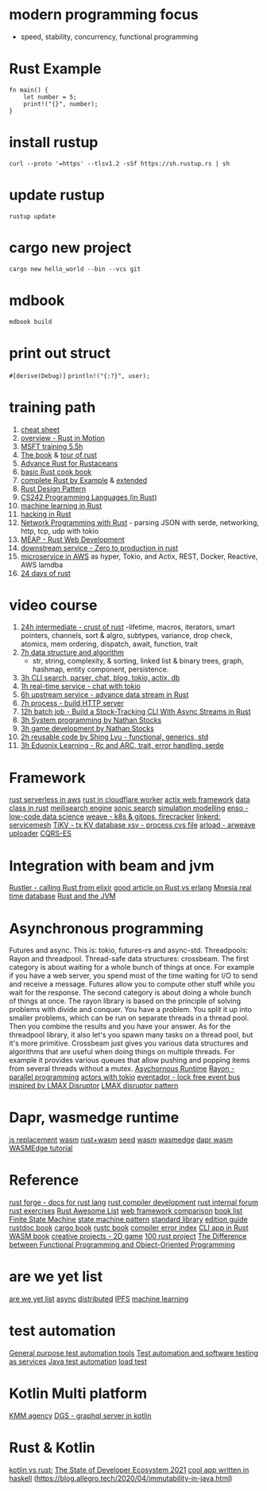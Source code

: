 # modern programming focus
- speed, stability, concurrency, functional programming

# Rust Example

```rust,editable
fn main() {
    let number = 5;
    print!("{}", number);
}
```


# install rustup
`curl --proto '=https' --tlsv1.2 -sSf https://sh.rustup.rs | sh`
# update rustup
`rustup update`

# cargo new project
`cargo new hello_world --bin --vcs git`


# mdbook
`mdbook build`

# print out struct
`#[derive(Debug)]`
`println!("{:?}", user);`



# training path
1. [cheat sheet](https://cheats.rs/)
2. [overview - Rust in Motion](https://learning.oreilly.com/videos/rust-in-motion/10000MNLV201742/)
3. [MSFT training 5.5h](https://docs.microsoft.com/en-gb/learn/paths/rust-first-steps/)
4. [The book](https://doc.rust-lang.org/book/) & [tour of rust](https://tourofrust.com/)
5. [Advance Rust for Rustaceans](https://learning.oreilly.com/library/view/rust-for-rustaceans/9781098129828/)
6. [basic Rust cook book](https://rust-lang-nursery.github.io/rust-cookbook/intro.html)
7. [complete Rust by Example](https://doc.rust-lang.org/rust-by-example/) & [extended](https://rust-by-example-ext.com/)
8. [Rust Design Pattern](https://rust-unofficial.github.io/patterns/intro.html)
9. [CS242 Programming Languages (in Rust)](https://stanford-cs242.github.io/f19/)
10. [machine learning in Rust](https://learning.oreilly.com/library/view/practical-machine-learning/9781484251218/)
11. [hacking in Rust](https://kerkour.com/black-hat-rust)
12. [Network Programming with Rust](https://learning.oreilly.com/library/view/network-programming-with/9781788624893/) - parsing JSON with serde, networking, http, tcp, udp with tokio
13. [MEAP - Rust Web Development](https://www.manning.com/books/rust-web-development?query=rust)
14. [downstream service - Zero to production in rust](https://www.zero2prod.com/index.html?country=Taiwan&discount_code=SEA60) 
15. [microservice in AWS](https://www.amazon.co.uk/Hands-Microservices-Rust-2018-Scalable/dp/1789342759/ref=sr_1_6?s=books&ie=UTF8&qid=1545340800&sr=1-6&keywords=rust) as hyper, Tokio, and Actix, REST, Docker, Reactive, AWS lamdba
16. [24 days of rust](https://zsiciarz.github.io/24daysofrust/index.html)

# video course
1. [24h intermediate - crust of rust](https://www.youtube.com/playlist?list=PLqbS7AVVErFiWDOAVrPt7aYmnuuOLYvOa)
   -lifetime, macros, iterators, smart pointers, channels, sort & algro, subtypes, variance, drop check, atomics, mem ordering, dispatch, await, function, trait
2. [7h data structure and algorithm](https://www.packtpub.com/product/hands-on-data-structures-and-algorithms-in-rust-video/9781839211942)
   - str, string, complexity, & sorting, linked list & binary trees, graph, hashmap, entity component, persistence. 
3. [3h CLI search, parser, chat, blog, tokio, actix, db](https://www.packtpub.com/product/rust-projects-video/9781788628549)
4. [1h real-time service - chat with tokio](https://livevideo.manning.com/module/537_1_1/creating-chat-server-with-async-rust-and-tokio-lily-mara-nate/author-talk/creating-a-chat-server-with-async-rust-and-tokio?)
5. [6h upstream service - advance data stream in Rust](https://www.manning.com/liveproject/data-streaming-with-async-rust?query=rust)
6. [7h process - build HTTP server](https://www.udemy.com/course/rust-fundamentals/)
7. [12h batch job - Build a Stock-Tracking CLI With Async Streams in Rust](https://www.manning.com/liveprojectseries/async-streams-in-rust-ser)
8. [3h System programming by Nathan Stocks](https://www.udemy.com/course/ultimate-rust-crash-course/)
9. [3h game development by Nathan Stocks](https://www.udemy.com/course/ultimate-rust-2/?referralCode=8ED694EBE5637F954414)
10. [2h reusable code by Shing Lyu - functional, generics, std](https://www.packtpub.com/product/building-reusable-code-with-rust-video/9781788399524)
11. [3h Eduonix Learning - Rc and ARC, trait, error handling, serde](https://www.packtpub.com/product/introduction-to-rust-programming-video/9781800565623)



# Framework 
[rust serverless in aws](https://www.serverless.com/plugins/serverless-rust)
[rust in cloudflare worker](https://developers.cloudflare.com/workers/)
[actix web framework](https://github.com/actix/actix-web)
[data class in rust](https://crates.io/crates/records)
[meilisearch engine](https://docs.meilisearch.com/)
[sonic search](https://github.com/valeriansaliou/sonic)
[simulation modelling](https://simlin.com/) 
[enso - low-code data science](https://enso.org/)
[weave - k8s & gitops, firecracker](https://github.com/weaveworks/ignite)
[linkerd: servicemesh](https://linkerd.io/)
[TiKV - tx KV database ](https://github.com/tikv/tikv)
[xsv - process cvs file](https://github.com/BurntSushi/xsv)
[arload - arweave uploader](https://crates.io/crates/arloader)
[CQRS-ES](https://doc.rust-cqrs.org/)

# Integration with beam and jvm
[Rustler - calling Rust from elixir](https://github.com/rusterlium/rustler)
[good article on Rust vs erlang](https://www.infoq.com/articles/rust-erlang-comparison/)
[Mnesia real time database](https://en.wikipedia.org/wiki/Mnesia)
[Rust and the JVM](https://blog.frankel.ch/start-rust/7/)

# Asynchronous programming
Futures and async. This is: tokio, futures-rs and async-std.
Threadpools: Rayon and threadpool.
Thread-safe data structures: crossbeam.
The first category is about waiting for a whole bunch of things at once. For example if you have a web server, you spend most of the time waiting for I/O to send and receive a message. Futures allow you to compute other stuff while you wait for the response.
The second category is about doing a whole bunch of things at once. The rayon library is based on the principle of solving problems with divide and conquer. You have a problem. You split it up into smaller problems, which can be run on separate threads in a thread pool. Then you combine the results and you have your answer. As for the threadpool library, it also let's you spawn many tasks on a thread pool, but it's more primitive.
Crossbeam just gives you various data structures and algorithms that are useful when doing things on multiple threads. For example it provides various queues that allow pushing and popping items from several threads without a mutex.
[Asychornous Runtime](https://github.com/tokio-rs)
[Rayon - parallel programming](https://github.com/rayon-rs/rayon)
[actors with tokio](https://ryhl.io/blog/actors-with-tokio/)
[eventador - lock free event bus inspired by LMAX Disruptor](https://docs.rs/eventador/latest/eventador/)
[LMAX disruptor pattern](https://github.com/polyfractal/Turbine)



# Dapr, wasmedge runtime
[js replacement](https://thenewstack.io/the-case-for-rust-as-the-future-of-javascript-infrastructure/)
[wasm](https://yew.rs/?utm_source=thenewstack&utm_medium=website&utm_campaign=platform)
[rust+wasm](https://github.com/chinedufn/percy?utm_source=thenewstack&utm_medium=website&utm_campaign=platform)
[seed](https://github.com/chinedufn/percy?utm_source=thenewstack&utm_medium=website&utm_campaign=platform)
[wasm](https://github.com/sycamore-rs/sycamore?utm_source=thenewstack&utm_medium=website&utm_campaign=platform)
[wasmedge](https://www.infoq.com/articles/webassembly-dapr-wasmedge/)
[dapr wasm](https://github.com/second-state/dapr-wasm)
[WASMEdge tutorial](https://youtu.be/t_sQP6Qpf7U)


# Reference
[rust forge - docs for rust lang](https://forge.rust-lang.org/index.html)
[rust compiler development](https://forge.rust-lang.org/index.html)
[rust internal forum](https://internals.rust-lang.org/)
[rust exercises](https://github.com/rust-lang/rustlings)
[Rust Awesome List](https://github.com/rust-unofficial/awesome-rust)
[web framework comparison](https://github.com/flosse/rust-web-framework-comparison)
[book list](https://github.com/sger/RustBooks)
[Finite State Machine](https://github.com/eugene-babichenko/rust-fsm)
[state machine pattern](https://hoverbear.org/blog/rust-state-machine-pattern/)
[standard library](https://doc.rust-lang.org/std/index.html)
[edition guide](https://doc.rust-lang.org/edition-guide/index.html)
[rustdoc book](https://doc.rust-lang.org/rustdoc/index.html)
[cargo book](https://doc.rust-lang.org/cargo/index.html)
[rustc book](https://doc.rust-lang.org/rustc/what-is-rustc.html)
[compiler error index](https://doc.rust-lang.org/error-index.html)
[CLI app in Rust](https://rust-cli.github.io/book/index.html)
[WASM book](https://rustwasm.github.io/docs/book/introduction.html)
[creative projects - 2D game](https://www.packtpub.com/product/creative-projects-for-rust-programmers/9781789346220)
[100 rust project](https://www.wezm.net/v2/posts/2020/100-rust-binaries/)
[The Difference between Functional Programming and Object-Oriented Programming](https://sdacademy.dev/difference-between-functional-programming-and-object-oriented-programming/)

# are we yet list
[are we yet list](https://github.com/UgurcanAkkok/AreWeRustYet)
[async](https://areweasyncyet.rs/)
[distributed](https://github.com/arewedistributedyet/arewedistributedyet)
[IPFS](https://areweipfsyet.rs/)
[machine learning](https://www.arewelearningyet.com/)

# test automation
[General purpose test automation tools](https://github.com/atinfo/awesome-test-automation/blob/master/general-purpose-test-automation-tools.md)
[Test automation and software testing as services](https://github.com/atinfo/awesome-test-automation/blob/master/automation-and-testing-as-service.md)
[Java test automation](https://github.com/atinfo/awesome-test-automation/blob/master/java-test-automation.md#test-data)
[load test](https://gatling.io/)


# Kotlin Multi platform
[KMM agency](https://touchlab.co/)
[DGS - graphql server in kotlin](https://github.com/Netflix/dgs-examples-kotlin)


# Rust & Kotlin
[kotlin vs rust:](https://www.beust.com/weblog/what-kotlin-could-learn-from-rust/)
[](https://www.beust.com/weblog/what-rust-could-learn-from-kotlin/)
[The State of Developer Ecosystem 2021](https://www.jetbrains.com/lp/devecosystem-2021/)
[cool app written in haskell](http://detexify.kirelabs.org/classify.html)
(https://blog.allegro.tech/2020/04/immutability-in-java.html)